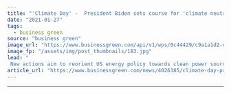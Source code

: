 ```yaml
---
title: "'Climate Day' -  President Biden sets course for 'climate neutrality' with raft of executive actions"
date: "2021-01-27"
tags: 
  - business green
source: "business green"
image_url: "https://www.businessgreen.com/api/v1/wps/0c44429/c9a1a1d2-d236-4c10-8ef8-eaa97932e055/3/BIDEN-Joe-2020-C-Democratic-National-Convention-v-DPA-PA-Images-185x114.jpg"
image_fp: "/assets/img/post_thumbnails/183.jpg"
lead: "
 New actions aim to reorient US energy policy towards clean power sources, while directing federal agencies to procure clean energy and zero-emissions vehicles ..."
article_url: "https://www.businessgreen.com/news/4026385/climate-day-president-biden-sets-course-climate-neutrality-raft-executive-actions"
---
```


---
